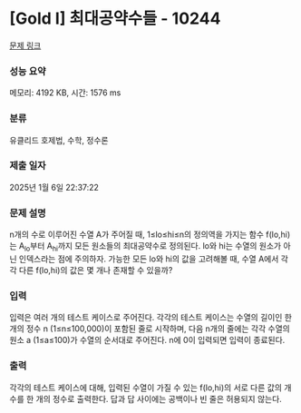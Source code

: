 # [Gold I] 최대공약수들 - 10244 

[문제 링크](https://www.acmicpc.net/problem/10244) 

### 성능 요약

메모리: 4192 KB, 시간: 1576 ms

### 분류

유클리드 호제법, 수학, 정수론

### 제출 일자

2025년 1월 6일 22:37:22

### 문제 설명

<p>n개의 수로 이루어진 수열 A가 주어질 때, 1≤lo≤hi≤n의 정의역을 가지는 함수 f(lo,hi)는 A<sub>lo</sub>부터 A<sub>hi</sub>까지 모든 원소들의 최대공약수로 정의된다. lo와 hi는 수열의 원소가 아닌 인덱스라는 점에 주의하자. 가능한 모든 lo와 hi의 값을 고려해볼 때, 수열 A에서 각각 다른 f(lo,hi)의 값은 몇 개나 존재할 수 있을까?</p>

### 입력 

 <p>입력은 여러 개의 테스트 케이스로 주어진다. 각각의 테스트 케이스는 수열의 길이인 한 개의 정수 n (1≤n≤100,000)이 포함된 줄로 시작하며, 다음 n개의 줄에는 각각 수열의 원소 a (1≤a≤100)가 수열의 순서대로 주어진다. n에 0이 입력되면 입력이 종료된다.</p>

### 출력 

 <p>각각의 테스트 케이스에 대해, 입력된 수열이 가질 수 있는 f(lo,hi)의 서로 다른 값의 개수를 한 개의 정수로 출력한다. 답과 답 사이에는 공백이나 빈 줄은 허용되지 않는다.</p>

